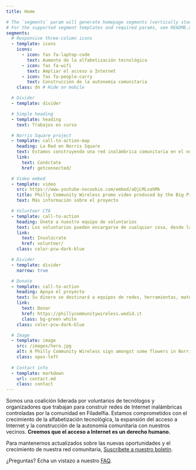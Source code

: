 ```yaml
---
title: Home

# The `segments` param will generate homepage segments (vertically stacked sections of the page).
# For the supported segment templates and required params, see README.md#segments
segments:
  # Responsive three-column icons
  - template: icons
    icons:
      - icon: fas fa-laptop-code
        text: Aumento de la alfabetización tecnológica
      - icon: fas fa-wifi
        text: Ampliar el acceso a Internet
      - icon: fas fa-people-carry
        text: Construcción de la autonomía comunitaria
    class: dn # Hide on mobile

  # Divider
  - template: divider

  # Simple heading
  - template: heading
    text: Trabajos en curso

  # Norris Square project
  - template: call-to-action-map
    heading: La Red en Norris Square
    text: Estamos construyendo una red inalámbrica comunitaria en el norte de Filadelfia, con un enfoque en las áreas al norte de [<i class="fa fa-map-marker"></i> Norris Square Park](https://goo.gl/maps/e4dJb3ghqgnNP53e8). Si vives en los códigos postales 19122, 19133 y otros cercanos, ¡comunícate para conectarte!
    link:
      text: Conéctate
      href: getconnected/

  # Video embed
  - template: video
    src: https://www.youtube-nocookie.com/embed/aQjLMLvahMk
    title: Philly Community Wireless promo video produced by the Big Picture Alliance.
    text: Más información sobre el proyecto

  # Volunteer CTA
  - template: call-to-action
    heading: Únete a nuestro equipo de voluntarios
    text: Los voluntarios pueden encargarse de cualquier cosa, desde la instalación de antenas hasta la gestión de redes, el desarrollo de software, el alcance comunitario y mucho más.
    link:
      text: Involúcrate
      href: volunteer/
    class: color-pcw-dark-blue

  # Divider
  - template: divider
    narrow: true

  # Donate
  - template: call-to-action
    heading: Apoya el proyecto
    text: Su dinero se destinará a equipos de redes, herramientas, materiales de capacitación y al pago de nuestro personal.
    link:
      text: Donar
      href: https://phillycommunitywireless.wedid.it
      class: bg-green white
    class: color-pcw-dark-blue

  # Image
  - template: image
    src: /images/hero.jpg
    alt: A Philly Community Wireless sign amongst some flowers in Norris Square Park
    class: opos-left
    
  # Contact info
  - template: markdown
    url: contact.md
    class: contact
---
```


Somos una coalición liderada por voluntarios de tecnólogos y organizadores que trabajan para construir redes de Internet inalámbricas controladas por la comunidad en Filadelfia. Estamos comprometidos con el crecimiento de la alfabetización tecnológica, la expansión del acceso a Internet y la construcción de la autonomía comunitaria con nuestros vecinos. **Creemos que el acceso a Internet es un derecho humano.**

Para mantenernos actualizados sobre las nuevas oportunidades y el crecimiento de nuestra red comunitaria, [Suscríbete a nuestro boletín](https://phillycommunitywireless.us5.list-manage.com/subscribe?u=7a97e4278a5833f5505a85940&id=6af414f631).

¿Preguntas? Echa un vistazo a nuestro [FAQ](./faq).